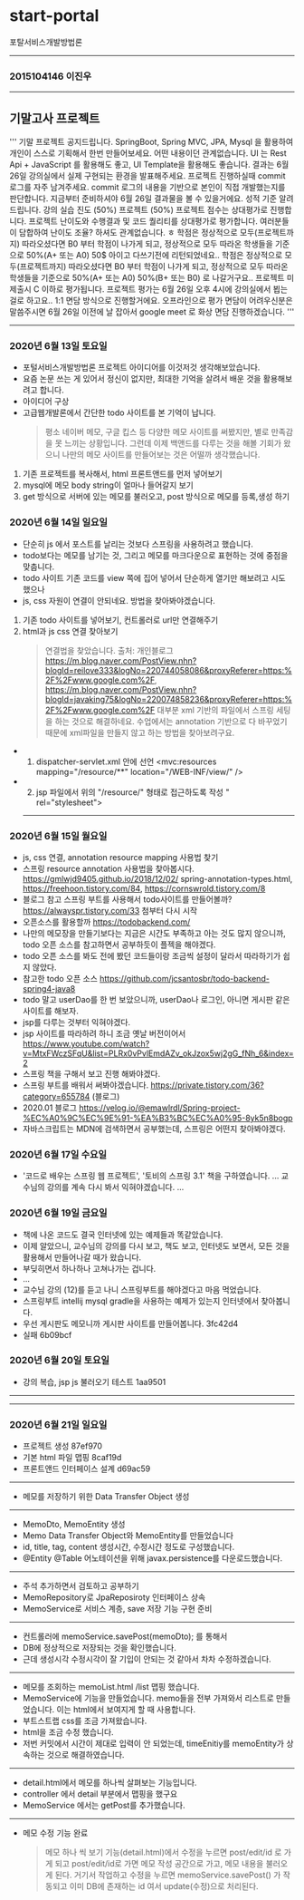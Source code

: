 # start-portal

포탈서비스개발방법론

<hr>

### 2015104146 이진우

<hr>

## 기말고사 프로젝트

'''
기말 프로젝트 공지드립니다.
SpringBoot, Spring MVC, JPA, Mysql 을 활용하여 개인이 스스로 기획해서 한번 만들어보세요.
어떤 내용이던 관계없습니다.
UI 는 Rest Api + JavaScript 를 활용해도 좋고, UI Template을 활용해도 좋습니다.
결과는 6월 26일 강의실에서 실제 구현되는 환경을 발표해주세요.
프로젝트 진행하실때 commit 로그를 자주 남겨주세요.
commit 로그의 내용을 기반으로 본인이 직접 개발했는지를 판단합니다.
지금부터 준비하셔야 6월 26일 결과물을 볼 수 있을거에요.
성적 기준 알려드립니다.
강의 실습 진도 (50%)
프로젝트 (50%)
프로젝트 점수는 상대평가로 진행합니다. 프로젝트 난이도와 수행결과 및 코드 퀄리티를 상대평가로 평가합니다.
여러분들이 담합하여 난이도 조율? 하셔도 관계없습니다. ㅎ
학점은 정상적으로 모두(프로젝트까지) 따라오셨다면 B0 부터 학점이 나가게 되고, 정상적으로 모두 따라온 학생들을 기준으로 50%(A+ 또는 A0) 50\$​
아이고 다쓰기전에 리턴되었네요..
학점은 정상적으로 모두(프로젝트까지) 따라오셨다면 B0 부터 학점이 나가게 되고, 정상적으로 모두 따라온 학생들을 기준으로 50%(A+ 또는 A0) 50%(B+ 또는 B0) 로 나갈거구요.. 프로젝트 미제출시 C 이하로 평가됩니다.
프로젝트 평가는 6월 26일 오후 4시에 강의실에서 뵙는걸로 하고요.. 1:1 면담 방식으로 진행할거에요.
오프라인으로 평가 면담이 어려우신분은 말씀주시면 6월 26일 이전에 날 잡아서 google meet 로 화상 면담 진행하겠습니다.
'''

<hr>

### 2020년 6월 13일 토요일

- 포털서비스개발방법론 프로젝트 아이디어를 이것저것 생각해보았습니다.
- 요즘 논문 쓰는 게 있어서 정신이 없지만, 최대한 기억을 살려서 배운 것을 활용해보려고 합니다.
- 아이디어 구상
- 고급웹개발론에서 간단한 todo 사이트를 본 기억이 납니다.
  > 평소 네이버 메모, 구글 킵스 등 다양한 메모 사이트를 써봤지만, 별로 만족감을 못 느끼는 상황입니다. 그런데 이제 백앤드를 다루는 것을 해볼 기회가 왔으니 나만의 메모 사이트를 만들어보는 것은 어떨까 생각했습니다.

1.  기존 프로젝트를 복사해서, html 프론트앤드를 먼저 넣어보기
2.  mysql에 메모 body string이 얼마나 들어갈지 보기
3.  get 방식으로 서버에 있는 메모를 불러오고, post 방식으로 메모를 등록,생성 하기

### 2020년 6월 14일 일요일

- 단순히 js 에서 포스트를 날리는 것보다 스프링을 사용하려고 했습니다.
- todo보다는 메모를 남기는 것, 그리고 메모를 마크다운으로 표현하는 것에 중점을 맞춥니다.
- todo 사이트 기존 코드를 view 쪽에 집어 넣어서 단순하게 열기만 해보려고 시도 했으나
- js, css 자원이 연결이 안되네요. 방법을 찾아봐야겠습니다.

1.  기존 todo 사이트를 넣어보기, 컨트롤러로 url만 연결해주기
2.  html과 js css 연결 찾아보기
    > 연결법을 찾았습니다. 출처: 개인블로그
    > https://m.blog.naver.com/PostView.nhn?blogId=reilove333&logNo=220744058086&proxyReferer=https:%2F%2Fwww.google.com%2F, https://m.blog.naver.com/PostView.nhn?blogId=javaking75&logNo=220074858236&proxyReferer=https:%2F%2Fwww.google.com%2F
    > 대부분 xml 기반의 파일에서 스프링 세팅을 하는 것으로 해결하네요. 수업에서는 annotation 기반으로 다 바꾸었기 때문에 xml파일을 만들지 않고 하는 방법을 찾아보려구요.

- 1. dispatcher-servlet.xml 안에 선언
     <mvc:resources mapping="/resource/\*\*" location="/WEB-INF/view/" />
- 2. jsp 파일에서 위의 "/resource/" 형태로 접근하도록 작성
     <link href="<c:url value="/resources/css/main.css" />" rel="stylesheet">
     <script src="<c:url value="/resources/js/jquery.1.10.2.min.js" />"></script>
  <hr>

### 2020년 6월 15일 월요일

- js, css 연결, annotation resource mapping 사용법 찾기
- 스프링 resource annotation 사용법을 찾아봅시다. https://gmlwjd9405.github.io/2018/12/02/ spring-annotation-types.html, https://freehoon.tistory.com/84, https://cornswrold.tistory.com/8
- 블로그 참고 스프링 부트를 사용해서 todo사이트를 만들어볼까? https://alwayspr.tistory.com/33 첨부터 다시 시작
- 오픈소스를 활용할까 https://todobackend.com/
- 나만의 메모장을 만들기보다는 지금은 시간도 부족하고 아는 것도 많지 않으니까, todo 오픈 소스를 참고하면서 공부하듯이 플젝을 해야겠다.
- todo 오픈 소스를 봐도 전에 봤던 코드들이랑 조금씩 설정이 달라서 따라하기가 쉽지 않았다.
- 참고한 todo 오픈 소스 https://github.com/jcsantosbr/todo-backend-spring4-java8
- todo 말고 userDao를 한 번 보았으니까, userDao나 로그인, 아니면 게시판 같은 사이트를 해보자.
- jsp를 다루는 것부터 익혀야겠다.
- jsp 사이트를 따라하려 하니 조금 옛날 버전이어서 https://www.youtube.com/watch?v=MtxFWczSFqU&list=PLRx0vPvlEmdAZv_okJzox5wj2gG_fNh_6&index=2
- 스프링 책을 구해서 보고 진행 해봐야겠다.
- 스프링 부트를 배워서 써봐야겠습니다. https://private.tistory.com/36?category=655784 (블로그)
- 2020.01 블로그 https://velog.io/@emawlrdl/Spring-project-%EC%A0%9C%EC%9E%91-%EA%B3%BC%EC%A0%95-8yk5n8bogp
- 자바스크립트는 MDN에 검색하면서 공부했는데, 스프링은 어떤지 찾아봐야겠다.

### 2020년 6월 17일 수요일

- '코드로 배우는 스프링 웹 프로젝트', '토비의 스프링 3.1' 책을 구하였습니다.
  ...
  교수님의 강의를 계속 다시 봐서 익혀야겠습니다.
  ...

### 2020년 6월 19일 금요일

- 책에 나온 코드도 결국 인터넷에 있는 예제들과 똑같았습니다.
- 이제 알았으니, 교수님의 강의를 다시 보고, 책도 보고, 인터넷도 보면서, 모든 것을 활용해서 만들어나갈 때가 왔습니다.
- 부딪히면서 하나하나 고쳐나가는 겁니다.
- ...
- 교수님 강의 (12)를 듣고 나니 스프링부트를 해야겠다고 마음 먹었습니다.
- 스프링부트 intellij mysql gradle을 사용하는 예제가 있는지 인터넷에서 찾아봅니다.
- 우선 게시판도 메모니까 게시판 사이트를 만들어봅니다. 3fc42d4
- 실패 6b09bcf

### 2020년 6월 20일 토요일

- 강의 복습, jsp js 불러오기 테스트 1aa9501

<hr>

<hr>

### 2020년 6월 21일 일요일

- 프로젝트 생성 87ef970
- 기본 html 파일 맵핑 8caf19d
- 프론트앤드 인터페이스 설계 d69ac59
<hr>

- 메모를 저장하기 위한 Data Transfer Object 생성
<hr>

- MemoDto, MemoEntity 생성
- Memo Data Transfer Object와 MemoEntity를 만들었습니다
- id, title, tag, content 생성시간, 수정시간 정도로 구성했습니다.
- @Entity @Table 어노테이션을 위해 javax.persistence를 다운로드했습니다.
<hr>

- 주석 추가하면서 검토하고 공부하기
- MemoRepository로 JpaReposiroty 인터페이스 상속
- MemoService로  서비스 계층, save 저장 기능 구현 준비
<hr>

- 컨트롤러에 memoService.savePost(memoDto); 를 통해서
- DB에 정상적으로 저장되는 것을 확인했습니다.
- 근데 생성시각 수정시각이 잘 기입이 안되는 것 같아서 차차 수정하겠습니다.
<hr>

- 메모를 조회하는 memoList.html  /list  맵핑 했습니다.
- MemoService에 기능을 만들었습니다. memo들을 전부 가져와서 리스트로 만들었습니다. 이는 html에서 보여지게 할 때 사용합니다.
- 부트스트랩 css를 조금 가져왔습니다.
- html을 조금 수정 했습니다.
- 저번 커밋에서 시간이 제대로 입력이 안 되었는데, timeEnitiy를 memoEntity가 상속하는 것으로 해결하였습니다.
<hr>

- detail.html에서 메모를 하나씩 살펴보는 기능입니다.
- controller 에서 detail 부분에서 맵핑을 했구요
- MemoService 에서는 getPost를 추가했습니다.
<hr>

- 메모 수정 기능 완료
  > 메모 하나 씩 보기 기능(detail.html)에서 수정을 누르면
post/edit/id 로 가게 되고 post/edit/id로 가면 메모 작성 공간으로 가고, 메모 내용을 불러오게 된다.
거기서 작업하고 수정을 누르면 memoService.savePost() 가 작동되고
이미 DB에 존재하는 id 여서 update(수정)으로 처리된다.
